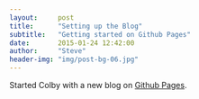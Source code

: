 ```yaml
---
layout:     post
title:      "Setting up the Blog"
subtitle:   "Getting started on Github Pages"
date:       2015-01-24 12:42:00
author:     "Steve"
header-img: "img/post-bg-06.jpg"
---
```

Started Colby with a new blog on [Github Pages](https://pages.github.com/).
